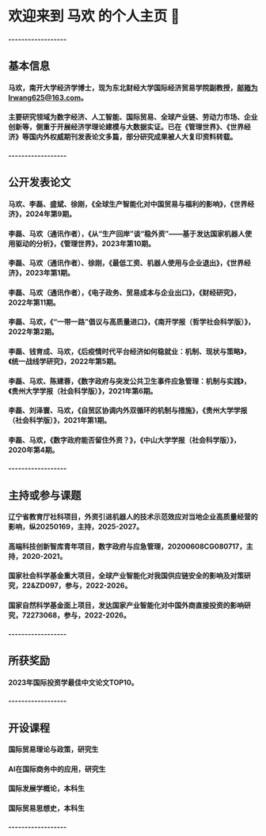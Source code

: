 <!--
**lrw-hm/lrw-hm** is a ✨ _special_ ✨ repository because its `README.md` (this file) appears on your GitHub profile.

Here are some ideas to get you started:

- 🔭 I’m currently working on ...
- 🌱 I’m currently learning ...
- 👯 I’m looking to collaborate on ...
- 🤔 I’m looking for help with ...
- 💬 Ask me about ...
- 📫 How to reach me: ...
- 😄 Pronouns: ...
- ⚡ Fun fact: ...
-->


# 欢迎来到 马欢 的个人主页 👋

#### ------------------

## 基本信息
#### 马欢，南开大学经济学博士，现为东北财经大学国际经济贸易学院副教授，邮箱为lrwang625@163.com。
#### 主要研究领域为数字经济、人工智能、国际贸易、全球产业链、劳动力市场、企业创新等，侧重于开展经济学理论建模与大数据实证。已在《管理世界》、《世界经济》等国内外权威期刊发表论文多篇，部分研究成果被人大复印资料转载。

#### ------------------

## 公开发表论文
#### 马欢、李磊、盛斌、徐刚，《全球生产智能化对中国贸易与福利的影响》，《世界经济》，2024年第9期。
#### 李磊、马欢（通讯作者），《从“生产回岸”谈“稳外资”——基于发达国家机器人使用驱动的分析》，《管理世界》，2023年第10期。
#### 李磊、马欢（通讯作者）、徐刚，《最低工资、机器人使用与企业退出》，《世界经济》，2023年第1期。
#### 李磊、马欢（通讯作者），《电子政务、贸易成本与企业出口》，《财经研究》，2022年第11期。
#### 李磊、马欢，《“一带一路”倡议与高质量进口》，《南开学报（哲学社会科学版）》，2022年第2期。
#### 李磊、钱育成、马欢，《后疫情时代平台经济如何稳就业：机制、现状与策略》，《统一战线学研究》，2022年第5期。
#### 李磊、马欢、陈建蓉，《数字政府与突发公共卫生事件应急管理：机制与实践》，《贵州大学学报（社会科学版）》，2021年第6期。
#### 李磊、刘泽寰、马欢，《自贸区协调内外双循环的机制与措施》，《贵州大学学报（社会科学版）》，2021年第1期。
#### 李磊、马欢，《数字政府能否留住外资？》，《中山大学学报（社会科学版）》，2020年第4期。

#### ------------------

## 主持或参与课题
#### 辽宁省教育厅社科项目，外资引进机器人的技术示范效应对当地企业高质量经营的影响，纵20250169，主持，2025-2027。
#### 高端科技创新智库青年项目，数字政府与应急管理，20200608CG080717，主持，2020-2021。
#### 国家社会科学基金重大项目，全球产业智能化对我国供应链安全的影响及对策研究，22&ZD097，参与，2022-2026。
#### 国家自然科学基金面上项目，发达国家产业智能化对中国外商直接投资的影响研究，72273068，参与，2022-2026。

#### ------------------

## 所获奖励
#### 2023年国际投资学最佳中文论文TOP10。

#### ------------------

## 开设课程
#### 国际贸易理论与政策，研究生
#### AI在国际商务中的应用，研究生
#### 国际发展学概论，本科生
#### 国际贸易思想史，本科生

#### ------------------








